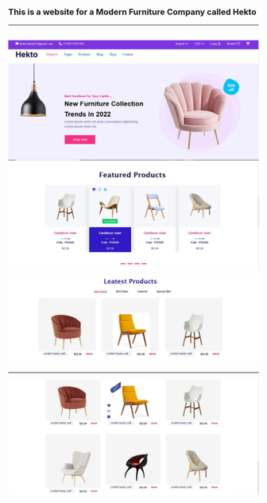 ﻿### This is a website  for a Modern Furniture Company called Hekto
---
![hekto-home-page1](https://github.com/ujuhope/Modern-Furniture_site_design/blob/main/images/Hekto-home-page1.JPG)
![hekto-home-page2](https://github.com/ujuhope/Modern-Furniture_site_design/blob/main/images/hekto-home-page2.JPG)   
![hekto-home-page3a1](https://github.com/ujuhope/Modern-Furniture_site_design/blob/main/images/hekto-home-page3a1.JPG)
---
---
![hekto-home-page3a2](https://github.com/ujuhope/Modern-Furniture_site_design/blob/main/images/hekto-home-page3a2%20(2).JPG)
